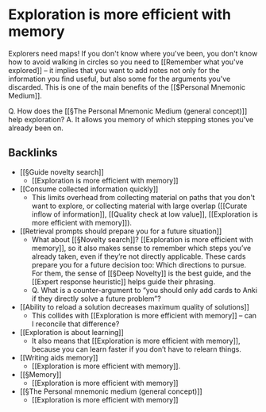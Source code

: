 # Exploration is more efficient with memory
Explorers need maps! If you don't know where you've been, you don't know how to avoid walking in circles so you need to [[Remember what you've explored]] – it implies that you want to add notes not only for the information you find useful, but also some for the arguments you've discarded. This is one of the main benefits of the [[$Personal Mnemonic Medium]].

Q. How does the [[§The Personal Mnemonic Medium (general concept)]] help exploration?
A. It allows you memory of which stepping stones you've already been on.

## Backlinks
* [[§Guide novelty search]]
	* [[Exploration is more efficient with memory]]
* [[Consume collected information quickly]]
	* This limits overhead from collecting material on paths that you don't want to explore, or collecting material with large overlap ([[Curate inflow of information]], [[Quality check at low value]], [[Exploration is more efficient with memory]]).
* [[Retrieval prompts should prepare you for a future situation]]
	* What about [[§Novelty search]]? [[Exploration is more efficient with memory]], so it also makes sense to remember which steps you’ve already taken, even if they’re not directly applicable. These cards prepare you for a future decision too: Which directions to pursue. For them, the sense of [[§Deep Novelty]] is the best guide, and the [[Expert response heuristic]] helps guide their phrasing.
	* Q. What is a counter-argument to “you should only add cards to Anki if they directly solve a future problem”?
* [[Ability to reload a solution decreases maximum quality of solutions]]
	* This collides with [[Exploration is more efficient with memory]] – can I reconcile that difference?
* [[Exploration is about learning]]
	* It also means that [[Exploration is more efficient with memory]], because you can learn faster if you don’t have to relearn things.
* [[Writing aids memory]]
	* [[Exploration is more efficient with memory]].
* [[§Memory]]
	* [[Exploration is more efficient with memory]]
* [[§The Personal mnemonic medium (general concept)]]
	* [[Exploration is more efficient with memory]]

<!-- #Life -->

<!-- {BearID:A9E1D60F-0403-44DB-95D8-C890213A78F1-15756-000013035E28CD62} -->
